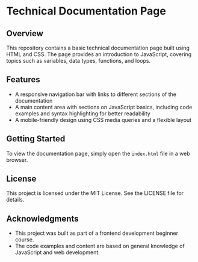 **Technical Documentation Page**
=====================

**Overview**
------------

This repository contains a basic technical documentation page built using HTML and CSS. The page provides an introduction to JavaScript, covering topics such as variables, data types, functions, and loops.

**Features**
------------

* A responsive navigation bar with links to different sections of the documentation
* A main content area with sections on JavaScript basics, including code examples and syntax highlighting for better readability
* A mobile-friendly design using CSS media queries and a flexible layout

**Getting Started**
------------

To view the documentation page, simply open the `index.html` file in a web browser.

**License**
---------

This project is licensed under the MIT License. See the LICENSE file for details.

**Acknowledgments**
----------------

* This project was built as part of a frontend development beginner course.
* The code examples and content are based on general knowledge of JavaScript and web development.